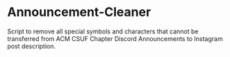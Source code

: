 # Announcement-Cleaner
Script to remove all special symbols and characters that cannot be transferred from ACM CSUF Chapter Discord Announcements to Instagram post description.

